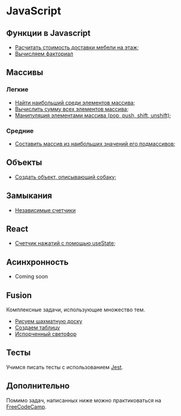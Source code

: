 # JavaScript

<!-- TODO: Добавить темы:
Coming soon: (**TODO:**)
- NPM,
- Webpack,
- React (sample app with `useState`),
- React Router,
- Redux,
- Паттерны программирования.
-->

## Функции в Javascript
- [Расчитать стоимость доставки мебели на этаж](./functions/easy-furniture-delivery-cost.md);
- [Вычисляем факториал](./functions/easy-factorial-recursion.md)

## Массивы
### Легкие
- [Найти наибольший среди элементов массива](./arrays/easy-max.md);
- [Вычислить сумму всех элементов массива](./arrays/easy-sum.md);
- [Манипуляция элементами массива (pop, push, shift, unshift)](./arrays/easy-manipulations.md);
### Средние
- [Составить массив из наибольших значений его подмассивов](./exercises/medium/arrays/max-multidimentional.md); <!-- TODO: перенести в новую структуру -->
<!-- TODO: Добавить остальные задачи на массивы
- [Вырезать элемент из массива (slice)]()
- [Найти заданный элемент используя бинарный поиск]()
- [Отсортировать массив методом пузырька]()
- [Отсортировать массив методом сортировки выбором]() 
- [Отсортировать массив методом сортировки вставками]() 
- [Отсортировать массив методом сортировки слиянием]() 
- [Отсортировать массив методом быстрой сортировки]()
- [Отсортировать массив методом блочной сортировки]()
-->

## Объекты <!-- TODO: Перенести в новую структуру -->
- [Создать объект, описывающий собаку](./exercises/easy/objects/dog.md);
<!-- TODO: Добавить задачи на объекты
- [Доступ к полям объекта с помощью "точки"]() (TODO: Дан объект, обратиться к его свойствам, вывести результат в консоль)
- [Доступ к полям объекта с помощью квадратных скобок]() TODO:
- [Использование переменных для доступа к полям]()
- [Изменение полей объекта]()
- [Добавление новых полей в объект]()
- [Удаление полей в объекте]()
- [Работа с вложенными объектами]()
-->

## Замыкания
- [Независимые счетчики](./closures/counters.md)

## React
- [Счетчик нажатий с помощью useState](./react/easy-use-state-counter.md);
<!-- TODO: добавить задачки на остальные хуки
- [useEffect]()
- [useLayoutEffect()]
- [Фокус на поле ввода с помощью useRef]()
- [useCallback]()
- [useMemo]()
- [useReducer]()
- [useTransition]()
-->

## Асинхронность
- Coming soon <!-- TODO: добавить задачи -->

## Fusion <!-- TODO: перенести в новую структуру -->
Комплексные задачи, использующие множество тем.

- [Рисуем шахматную доску](./exercises/medium/chess-board.md)
- [Создаем таблицу](./exercises/medium/create-table.md)
- [Испорченный светофор](./exercises/medium/traffic-lights-broken.md)

## Тесты

Учимся писать тесты с использованием [Jest](./jest/index.md).

## Дополнительно

Помимо задач, написанных ниже можно практиковаться на [FreeCodeCamp](https://www.freecodecamp.org/learn/javascript-algorithms-and-data-structures/#basic-javascript).